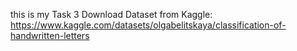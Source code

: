 this is my Task 3 
Download Dataset from Kaggle: https://www.kaggle.com/datasets/olgabelitskaya/classification-of-handwritten-letters
